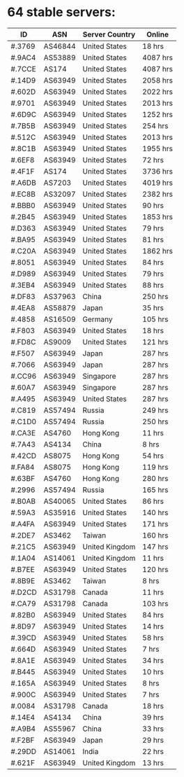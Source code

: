 # 64 stable servers:

| ID | ASN | Server Country | Online |
| ------ | ------ | ------ | ------ |
| #.3769 | AS46844 | United States | 18 hrs |
| #.9AC4 | AS53889 | United States | 4087 hrs |
| #.7CCE | AS174 | United States | 4087 hrs |
| #.14D9 | AS63949 | United States | 2058 hrs |
| #.602D | AS63949 | United States | 2022 hrs |
| #.9701 | AS63949 | United States | 2013 hrs |
| #.6D9C | AS63949 | United States | 1252 hrs |
| #.7B5B | AS63949 | United States | 254 hrs |
| #.512C | AS63949 | United States | 2013 hrs |
| #.8C1B | AS63949 | United States | 1955 hrs |
| #.6EF8 | AS63949 | United States | 72 hrs |
| #.4F1F | AS174 | United States | 3736 hrs |
| #.A6DB | AS7203 | United States | 4019 hrs |
| #.EC8B | AS32097 | United States | 2382 hrs |
| #.BBB0 | AS63949 | United States | 90 hrs |
| #.2B45 | AS63949 | United States | 1853 hrs |
| #.D363 | AS63949 | United States | 79 hrs |
| #.BA95 | AS63949 | United States | 81 hrs |
| #.C20A | AS63949 | United States | 1862 hrs |
| #.8051 | AS63949 | United States | 84 hrs |
| #.D989 | AS63949 | United States | 79 hrs |
| #.3EB4 | AS63949 | United States | 88 hrs |
| #.DF83 | AS37963 | China | 250 hrs |
| #.4EA8 | AS58879 | Japan | 35 hrs |
| #.4858 | AS16509 | Germany | 105 hrs |
| #.F803 | AS63949 | United States | 18 hrs |
| #.FD8C | AS9009 | United States | 121 hrs |
| #.F507 | AS63949 | Japan | 287 hrs |
| #.7066 | AS63949 | Japan | 287 hrs |
| #.CC96 | AS63949 | Singapore | 287 hrs |
| #.60A7 | AS63949 | Singapore | 287 hrs |
| #.A495 | AS63949 | United States | 287 hrs |
| #.C819 | AS57494 | Russia | 249 hrs |
| #.C1D0 | AS57494 | Russia | 250 hrs |
| #.CA3E | AS4760 | Hong Kong | 11 hrs |
| #.7A43 | AS4134 | China | 8 hrs |
| #.42CD | AS8075 | Hong Kong | 54 hrs |
| #.FA84 | AS8075 | Hong Kong | 119 hrs |
| #.63BF | AS4760 | Hong Kong | 280 hrs |
| #.2996 | AS57494 | Russia | 165 hrs |
| #.B0AB | AS40065 | United States | 86 hrs |
| #.59A3 | AS35916 | United States | 140 hrs |
| #.A4FA | AS63949 | United States | 171 hrs |
| #.2DE7 | AS3462 | Taiwan | 160 hrs |
| #.21C5 | AS63949 | United Kingdom | 147 hrs |
| #.1A04 | AS14061 | United Kingdom | 11 hrs |
| #.B7EE | AS63949 | United States | 120 hrs |
| #.8B9E | AS3462 | Taiwan | 8 hrs |
| #.D2CD | AS31798 | Canada | 11 hrs |
| #.CA79 | AS31798 | Canada | 103 hrs |
| #.82B0 | AS63949 | United States | 84 hrs |
| #.8D97 | AS63949 | United States | 14 hrs |
| #.39CD | AS63949 | United States | 58 hrs |
| #.664D | AS63949 | United States | 7 hrs |
| #.8A1E | AS63949 | United States | 34 hrs |
| #.B445 | AS63949 | United States | 10 hrs |
| #.165A | AS63949 | United States | 8 hrs |
| #.900C | AS63949 | United States | 7 hrs |
| #.0084 | AS31798 | Canada | 18 hrs |
| #.14E4 | AS4134 | China | 39 hrs |
| #.A9B4 | AS55967 | China | 33 hrs |
| #.F2BF | AS63949 | Japan | 29 hrs |
| #.29DD | AS14061 | India | 22 hrs |
| #.621F | AS63949 | United Kingdom | 13 hrs |

